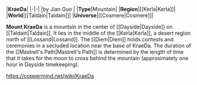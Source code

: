 |**KraeDa**|
|-|-|
|by  Jian Guo |
|**Type**|Mountain|
|**Region**|[[Kerla\|Kerla]]|
|**World**|[[Taldain\|Taldain]]|
|**Universe**|[[Cosmere\|Cosmere]]|

**Mount KraeDa** is a mountain in the center of [[Dayside\|Dayside]] on [[Taldain\|Taldain]]. It lies in the middle of the [[Kerla\|Kerla]], a desert region north of [[Lossand\|Lossand]].
The [[Diem\|Diem]] holds contests and ceremonies in a secluded location near the base of KraeDa. The duration of the [[Mastrell's Path\|Mastrell's Path]] is determined by the length of time that it takes for the moon to cross behind the mountain (approximately one hour in Dayside timekeeping).



https://coppermind.net/wiki/KraeDa